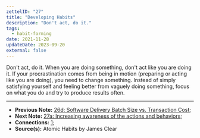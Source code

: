 ```yaml
---
zettelID: "27"
title: "Developing Habits"
description: "Don't act, do it."
tags:
  - habit-forming
date: 2021-11-28
updateDate: 2023-09-20
external: false
---
```


Don't act, do it. When you are doing something, don't act like you are doing it. If your procrastination comes from being in motion (preparing or acting like you are doing), you need to change something. Instead of simply satisfying yourself and feeling better from vaguely doing something, focus on what you do and try to produce results often.

---

- **Previous Note:** [26d: Software Delivery Batch Size vs. Transaction Cost](/notes/26d/);
- **Next Note:** [27a: Increasing awareness of the actions and behaviors](/notes/27a/);
- **Connections:** [1](/notes/1/);
- **Source(s):** Atomic Habits by James Clear
